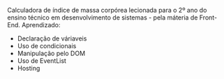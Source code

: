 Calculadora de índice de massa corpórea lecionada para o 2º ano do ensino técnico em desenvolvimento de sistemas - pela máteria de Front-End.
Aprendizado:

- Declaração de váriaveis
- Uso de condicionais
- Manipulação pelo DOM
- Uso de EventList
- Hosting